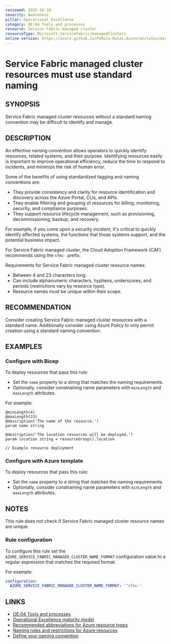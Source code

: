 ```yaml
---
reviewed: 2025-10-10
severity: Awareness
pillar: Operational Excellence
category: OE:04 Tools and processes
resource: Service Fabric managed cluster
resourceType: Microsoft.ServiceFabric/managedClusters
online version: https://azure.github.io/PSRule.Rules.Azure/en/rules/Azure.ServiceFabric.ManagedNaming/
---
```


# Service Fabric managed cluster resources must use standard naming

## SYNOPSIS

Service Fabric managed cluster resources without a standard naming convention may be difficult to identify and manage.

## DESCRIPTION

An effective naming convention allows operators to quickly identify resources, related systems, and their purpose.
Identifying resources easily is important to improve operational efficiency, reduce the time to respond to incidents,
and minimize the risk of human error.

Some of the benefits of using standardized tagging and naming conventions are:

- They provide consistency and clarity for resource identification and discovery across the Azure Portal, CLIs, and APIs.
- They enable filtering and grouping of resources for billing, monitoring, security, and compliance purposes.
- They support resource lifecycle management, such as provisioning, decommissioning, backup, and recovery.

For example, if you come upon a security incident, it's critical to quickly identify affected systems,
the functions that those systems support, and the potential business impact.

For Service Fabric managed cluster, the Cloud Adoption Framework (CAF) recommends using the `sfmc-` prefix.

Requirements for Service Fabric managed cluster resource names:

- Between 4 and 23 characters long.
- Can include alphanumeric characters, hyphens, underscores, and periods (restrictions vary by resource type).
- Resource names must be unique within their scope.

## RECOMMENDATION

Consider creating Service Fabric managed cluster resources with a standard name.
Additionally consider using Azure Policy to only permit creation using a standard naming convention.

## EXAMPLES

### Configure with Bicep

To deploy resources that pass this rule:

- Set the `name` property to a string that matches the naming requirements.
- Optionally, consider constraining name parameters with `minLength` and `maxLength` attributes.

For example:

```bicep
@minLength(4)
@maxLength(23)
@description('The name of the resource.')
param name string

@description('The location resources will be deployed.')
param location string = resourceGroup().location

// Example resource deployment
```

### Configure with Azure template

To deploy resources that pass this rule:

- Set the `name` property to a string that matches the naming requirements.
- Optionally, consider constraining name parameters with `minLength` and `maxLength` attributes.

## NOTES

This rule does not check if Service Fabric managed cluster resource names are unique.

<!-- caf:note name-format -->

### Rule configuration

<!-- module:config rule AZURE_SERVICE_FABRIC_MANAGED_CLUSTER_NAME_FORMAT -->

To configure this rule set the `AZURE_SERVICE_FABRIC_MANAGED_CLUSTER_NAME_FORMAT` configuration value to a regular expression
that matches the required format.

For example:

```yaml
configuration:
  AZURE_SERVICE_FABRIC_MANAGED_CLUSTER_NAME_FORMAT: '^sfmc-'
```

## LINKS

- [OE:04 Tools and processes](https://learn.microsoft.com/azure/well-architected/operational-excellence/tools-processes)
- [Operational Excellence maturity model](https://learn.microsoft.com/azure/well-architected/operational-excellence/maturity-model?tabs=level2)
- [Recommended abbreviations for Azure resource types](https://learn.microsoft.com/azure/cloud-adoption-framework/ready/azure-best-practices/resource-abbreviations)
- [Naming rules and restrictions for Azure resources](https://learn.microsoft.com/azure/azure-resource-manager/management/resource-name-rules)
- [Define your naming convention](https://learn.microsoft.com/azure/cloud-adoption-framework/ready/azure-best-practices/resource-naming)
